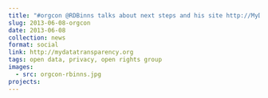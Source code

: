 ```yaml
---
title: "#orgcon @RDBinns talks about next steps and his site http://MyDataTransparency.org  "
slug: 2013-06-08-orgcon
date: 2013-06-08
collection: news
format: social
link: http://mydatatransparency.org  
tags: open data, privacy, open rights group
images:
  - src: orgcon-rbinns.jpg
projects:
---
```



